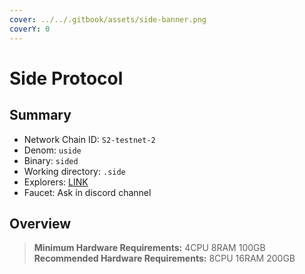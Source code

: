 ```yaml
---
cover: ../../.gitbook/assets/side-banner.png
coverY: 0
---
```


# Side Protocol

## Summary

* Network Chain ID: `S2-testnet-2`
* Denom: `uside`
* Binary: `sided`
* Working directory: `.side`
* Explorers: [LINK](https://testnet.side.explorers.guru/)
* Faucet: Ask in discord channel

## Overview

> **Minimum Hardware Requirements:** 4CPU 8RAM 100GB \
> **Recommended Hardware Requirements:** 8CPU 16RAM 200GB
